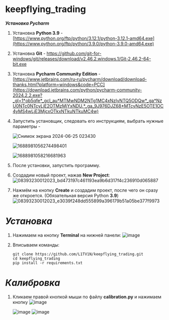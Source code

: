 # keepflying_trading

***Установка Pycharm***

1. Установка **Python 3.9** - [https://www.python.org/ftp/python/3.12.1/python-3.12.1-amd64.exe](https://www.python.org/ftp/python/3.9.0/python-3.9.0-amd64.exe)
2. Установка **Git** - https://github.com/git-for-windows/git/releases/download/v2.46.2.windows.1/Git-2.46.2-64-bit.exe
3. Установка **Pycharm Community Edition** -
   [https://www.jetbrains.com/ru-ru/pycharm/download/download-thanks.html?platform=windows&code=PCC](https://download.jetbrains.com/python/pycharm-community-2024.2.2.exe?_gl=1*ob5qfe*_gcl_au*MTMwNDM2NTg1MC4xNzIyNTQ5ODQw*_ga*NzU0NTc0NTcyLjE2OTMzMjYxNDU.*_ga_9J976DJZ68*MTcyNzE5OTE1OC4yMS4wLjE3MjcxOTkxNTkuNTkuMC4w)


4. Запустить установщик, следовать его инструкциям, выбрать нужные параметры -
   
   ![Снимок экрана 2024-06-25 023430](https://github.com/L1TV1N/Post_Genertor/assets/98161411/cba01787-fa3f-4a21-8998-8dae58007088)
   
   ![1688981056274498401](https://github.com/L1TV1N/Post_Genertor/assets/98161411/629213a8-1203-48d0-a347-dba8e27bb2c1)
   
   ![1688981058216681963](https://github.com/L1TV1N/Post_Genertor/assets/98161411/72419d32-7835-41d8-a5ea-ba90afff0101)

5. После установки, запустить программу.
   
6. Создадим новый проект, нажав **New Project**:
 ![08393230012023_bd473197c461193ea9b6d317f4c236910d065887](https://github.com/L1TV1N/Post_Genertor/assets/98161411/e864562b-d0a8-4f73-8bb4-ea14126e0b16)

7. Нажмём на кнопку **Create** и создадим проект, после чего он сразу же откроется. (Обязательная версия Python **3.9**)
![08393230012023_e3039f248dd555899a396179b51a05be377f9973](https://github.com/L1TV1N/Post_Genertor/assets/98161411/c07fb967-f7d9-4758-8c72-a83bbd651029)



# ***Установка***

1. Нажимаем на кнопку **Terminal** на нижней панели:
![image](https://github.com/L1TV1N/Post_Genertor/assets/98161411/bd5ad16f-be80-4247-93f8-be9a8d916856)

2. Вписываем команды:
   ```
   git clone https://github.com/L1TV1N/keepflying_trading.git
   cd keepflying_trading
   pip install -r requirements.txt
   ```

# ***Калибровка***

1. Кликаем правой кнопкой мыши по файлу **calibration.py** и нажимаем кнопку ![image](https://github.com/user-attachments/assets/f4b53bf7-79df-419c-ace0-f9da10f980d4)

   ![image](https://github.com/user-attachments/assets/74eb9fce-f24d-4ee0-bdbe-e595091d1307)
   ![image](https://github.com/user-attachments/assets/34ad60ce-27de-4883-bee5-415dd7297292)


